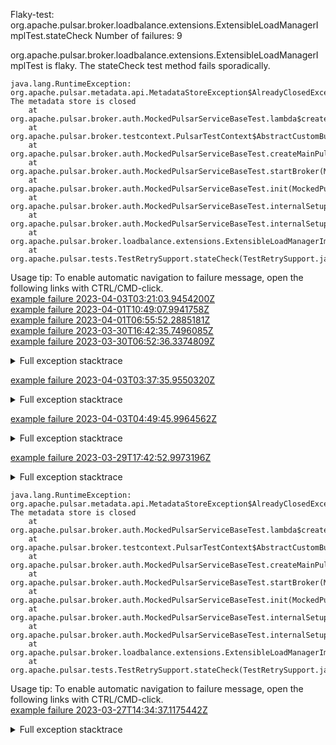         
Flaky-test: org.apache.pulsar.broker.loadbalance.extensions.ExtensibleLoadManagerImplTest.stateCheck
Number of failures: 9

org.apache.pulsar.broker.loadbalance.extensions.ExtensibleLoadManagerImplTest is flaky. The stateCheck test method fails sporadically.

```
java.lang.RuntimeException: org.apache.pulsar.metadata.api.MetadataStoreException$AlreadyClosedException: The metadata store is closed
	at org.apache.pulsar.broker.auth.MockedPulsarServiceBaseTest.lambda$createPulsarTestContextBuilder$0(MockedPulsarServiceBaseTest.java:372)
	at org.apache.pulsar.broker.testcontext.PulsarTestContext$AbstractCustomBuilder.build(PulsarTestContext.java:526)
	at org.apache.pulsar.broker.auth.MockedPulsarServiceBaseTest.createMainPulsarTestContext(MockedPulsarServiceBaseTest.java:341)
	at org.apache.pulsar.broker.auth.MockedPulsarServiceBaseTest.startBroker(MockedPulsarServiceBaseTest.java:293)
	at org.apache.pulsar.broker.auth.MockedPulsarServiceBaseTest.init(MockedPulsarServiceBaseTest.java:213)
	at org.apache.pulsar.broker.auth.MockedPulsarServiceBaseTest.internalSetup(MockedPulsarServiceBaseTest.java:133)
	at org.apache.pulsar.broker.auth.MockedPulsarServiceBaseTest.internalSetup(MockedPulsarServiceBaseTest.java:150)
	at org.apache.pulsar.broker.loadbalance.extensions.ExtensibleLoadManagerImplTest.setup(ExtensibleLoadManagerImplTest.java:142)
	at org.apache.pulsar.tests.TestRetrySupport.stateCheck(TestRetrySupport.java:60)
```

Usage tip: To enable automatic navigation to failure message, open the following links with CTRL/CMD-click.  
[example failure 2023-04-03T03:21:03.9454200Z](https://github.com/apache/pulsar/actions/runs/4581789147/jobs/8109642540#step:11:1046)  
[example failure 2023-04-01T10:49:07.9941758Z](https://github.com/apache/pulsar/actions/runs/4581789147/jobs/8093129861#step:11:1081)  
[example failure 2023-04-01T06:55:52.2885181Z](https://github.com/apache/pulsar/actions/runs/4581789147/jobs/8091658464#step:11:1081)  
[example failure 2023-03-30T16:42:35.7496085Z](https://github.com/apache/pulsar/actions/runs/4566657746/jobs/8059786428#step:10:1075)  
[example failure 2023-03-30T06:52:36.3374809Z](https://github.com/apache/pulsar/actions/runs/4560335861/jobs/8047329419#step:11:1063)  


<details>
<summary>Full exception stacktrace</summary>
<code><pre>
java.lang.RuntimeException: org.apache.pulsar.metadata.api.MetadataStoreException$AlreadyClosedException: The metadata store is closed
	at org.apache.pulsar.broker.auth.MockedPulsarServiceBaseTest.lambda$createPulsarTestContextBuilder$0(MockedPulsarServiceBaseTest.java:372)
	at org.apache.pulsar.broker.testcontext.PulsarTestContext$AbstractCustomBuilder.build(PulsarTestContext.java:526)
	at org.apache.pulsar.broker.auth.MockedPulsarServiceBaseTest.createMainPulsarTestContext(MockedPulsarServiceBaseTest.java:341)
	at org.apache.pulsar.broker.auth.MockedPulsarServiceBaseTest.startBroker(MockedPulsarServiceBaseTest.java:293)
	at org.apache.pulsar.broker.auth.MockedPulsarServiceBaseTest.init(MockedPulsarServiceBaseTest.java:213)
	at org.apache.pulsar.broker.auth.MockedPulsarServiceBaseTest.internalSetup(MockedPulsarServiceBaseTest.java:133)
	at org.apache.pulsar.broker.auth.MockedPulsarServiceBaseTest.internalSetup(MockedPulsarServiceBaseTest.java:150)
	at org.apache.pulsar.broker.loadbalance.extensions.ExtensibleLoadManagerImplTest.setup(ExtensibleLoadManagerImplTest.java:142)
	at org.apache.pulsar.tests.TestRetrySupport.stateCheck(TestRetrySupport.java:60)
	at java.base/jdk.internal.reflect.NativeMethodAccessorImpl.invoke0(Native Method)
	at java.base/jdk.internal.reflect.NativeMethodAccessorImpl.invoke(NativeMethodAccessorImpl.java:77)
	at java.base/jdk.internal.reflect.DelegatingMethodAccessorImpl.invoke(DelegatingMethodAccessorImpl.java:43)
	at java.base/java.lang.reflect.Method.invoke(Method.java:568)
	at org.testng.internal.invokers.MethodInvocationHelper.invokeMethod(MethodInvocationHelper.java:139)
	at org.testng.internal.invokers.MethodInvocationHelper.invokeMethodConsideringTimeout(MethodInvocationHelper.java:69)
	at org.testng.internal.invokers.ConfigInvoker.invokeConfigurationMethod(ConfigInvoker.java:361)
	at org.testng.internal.invokers.ConfigInvoker.invokeConfigurations(ConfigInvoker.java:296)
	at org.testng.internal.invokers.TestInvoker.runConfigMethods(TestInvoker.java:823)
	at org.testng.internal.invokers.TestInvoker.invokeMethod(TestInvoker.java:590)
	at org.testng.internal.invokers.TestInvoker.retryFailed(TestInvoker.java:263)
	at org.testng.internal.invokers.MethodRunner.runInSequence(MethodRunner.java:62)
	at org.testng.internal.invokers.TestInvoker$MethodInvocationAgent.invoke(TestInvoker.java:969)
	at org.testng.internal.invokers.TestInvoker.invokeTestMethods(TestInvoker.java:194)
	at org.testng.internal.invokers.TestMethodWorker.invokeTestMethods(TestMethodWorker.java:148)
	at org.testng.internal.invokers.TestMethodWorker.run(TestMethodWorker.java:128)
	at java.base/java.util.ArrayList.forEach(ArrayList.java:1511)
	at org.testng.TestRunner.privateRun(TestRunner.java:829)
	at org.testng.TestRunner.run(TestRunner.java:602)
	at org.testng.SuiteRunner.runTest(SuiteRunner.java:437)
	at org.testng.SuiteRunner.runSequentially(SuiteRunner.java:431)
	at org.testng.SuiteRunner.privateRun(SuiteRunner.java:391)
	at org.testng.SuiteRunner.run(SuiteRunner.java:330)
	at org.testng.SuiteRunnerWorker.runSuite(SuiteRunnerWorker.java:52)
	at org.testng.SuiteRunnerWorker.run(SuiteRunnerWorker.java:95)
	at org.testng.TestNG.runSuitesSequentially(TestNG.java:1256)
	at org.testng.TestNG.runSuitesLocally(TestNG.java:1176)
	at org.testng.TestNG.runSuites(TestNG.java:1099)
	at org.testng.TestNG.run(TestNG.java:1067)
	at org.apache.maven.surefire.testng.TestNGExecutor.run(TestNGExecutor.java:135)
	at org.apache.maven.surefire.testng.TestNGDirectoryTestSuite.executeSingleClass(TestNGDirectoryTestSuite.java:112)
	at org.apache.maven.surefire.testng.TestNGDirectoryTestSuite.executeLazy(TestNGDirectoryTestSuite.java:123)
	at org.apache.maven.surefire.testng.TestNGDirectoryTestSuite.execute(TestNGDirectoryTestSuite.java:90)
	at org.apache.maven.surefire.testng.TestNGProvider.invoke(TestNGProvider.java:146)
	at org.apache.maven.surefire.booter.ForkedBooter.invokeProviderInSameClassLoader(ForkedBooter.java:384)
	at org.apache.maven.surefire.booter.ForkedBooter.runSuitesInProcess(ForkedBooter.java:345)
	at org.apache.maven.surefire.booter.ForkedBooter.execute(ForkedBooter.java:126)
	at org.apache.maven.surefire.booter.ForkedBooter.main(ForkedBooter.java:418)
Caused by: org.apache.pulsar.metadata.api.MetadataStoreException$AlreadyClosedException: The metadata store is closed
	at org.apache.pulsar.metadata.impl.AbstractMetadataStore.exists(AbstractMetadataStore.java:289)
	at org.apache.pulsar.metadata.cache.impl.MetadataCacheImpl.exists(MetadataCacheImpl.java:253)
	at org.apache.pulsar.broker.resources.BaseResources.exists(BaseResources.java:184)
	at org.apache.pulsar.broker.resources.TenantResources.tenantExists(TenantResources.java:58)
	at org.apache.pulsar.broker.loadbalance.extensions.ExtensibleLoadManagerImplTest.createNamespaceIfNotExists(ExtensibleLoadManagerImplTest.java:183)
	at org.apache.pulsar.broker.loadbalance.extensions.ExtensibleLoadManagerImplTest.beforePulsarStart(ExtensibleLoadManagerImplTest.java:173)
	at org.apache.pulsar.broker.auth.MockedPulsarServiceBaseTest.lambda$createPulsarTestContextBuilder$0(MockedPulsarServiceBaseTest.java:370)
	... 46 more

</pre></code>
</details>

[example failure 2023-04-03T03:37:35.9550320Z](https://github.com/apache/pulsar/actions/runs/4581789147/jobs/8109762087#step:10:1201)  


<details>
<summary>Full exception stacktrace</summary>
<code><pre>
java.lang.RuntimeException: org.apache.pulsar.metadata.api.MetadataStoreException$AlreadyClosedException: The metadata store is closed
	at org.apache.pulsar.broker.auth.MockedPulsarServiceBaseTest.lambda$createPulsarTestContextBuilder$0(MockedPulsarServiceBaseTest.java:372)
	at org.apache.pulsar.broker.testcontext.PulsarTestContext$AbstractCustomBuilder.build(PulsarTestContext.java:526)
	at org.apache.pulsar.broker.auth.MockedPulsarServiceBaseTest.createMainPulsarTestContext(MockedPulsarServiceBaseTest.java:341)
	at org.apache.pulsar.broker.auth.MockedPulsarServiceBaseTest.startBroker(MockedPulsarServiceBaseTest.java:293)
	at org.apache.pulsar.broker.auth.MockedPulsarServiceBaseTest.init(MockedPulsarServiceBaseTest.java:213)
	at org.apache.pulsar.broker.auth.MockedPulsarServiceBaseTest.internalSetup(MockedPulsarServiceBaseTest.java:133)
	at org.apache.pulsar.broker.auth.MockedPulsarServiceBaseTest.internalSetup(MockedPulsarServiceBaseTest.java:150)
	at org.apache.pulsar.broker.loadbalance.extensions.ExtensibleLoadManagerImplTest.setup(ExtensibleLoadManagerImplTest.java:142)
	at org.apache.pulsar.tests.TestRetrySupport.stateCheck(TestRetrySupport.java:60)
	at java.base/jdk.internal.reflect.NativeMethodAccessorImpl.invoke0(Native Method)
	at java.base/jdk.internal.reflect.NativeMethodAccessorImpl.invoke(NativeMethodAccessorImpl.java:77)
	at java.base/jdk.internal.reflect.DelegatingMethodAccessorImpl.invoke(DelegatingMethodAccessorImpl.java:43)
	at java.base/java.lang.reflect.Method.invoke(Method.java:568)
	at org.testng.internal.invokers.MethodInvocationHelper.invokeMethod(MethodInvocationHelper.java:139)
	at org.testng.internal.invokers.MethodInvocationHelper.invokeMethodConsideringTimeout(MethodInvocationHelper.java:69)
	at org.testng.internal.invokers.ConfigInvoker.invokeConfigurationMethod(ConfigInvoker.java:361)
	at org.testng.internal.invokers.ConfigInvoker.invokeConfigurations(ConfigInvoker.java:296)
	at org.testng.internal.invokers.TestInvoker.runConfigMethods(TestInvoker.java:823)
	at org.testng.internal.invokers.TestInvoker.invokeMethod(TestInvoker.java:590)
	at org.testng.internal.invokers.TestInvoker.invokeTestMethod(TestInvoker.java:221)
	at org.testng.internal.invokers.MethodRunner.runInSequence(MethodRunner.java:50)
	at org.testng.internal.invokers.TestInvoker$MethodInvocationAgent.invoke(TestInvoker.java:969)
	at org.testng.internal.invokers.TestInvoker.invokeTestMethods(TestInvoker.java:194)
	at org.testng.internal.invokers.TestMethodWorker.invokeTestMethods(TestMethodWorker.java:148)
	at org.testng.internal.invokers.TestMethodWorker.run(TestMethodWorker.java:128)
	at java.base/java.util.ArrayList.forEach(ArrayList.java:1511)
	at org.testng.TestRunner.privateRun(TestRunner.java:829)
	at org.testng.TestRunner.run(TestRunner.java:602)
	at org.testng.SuiteRunner.runTest(SuiteRunner.java:437)
	at org.testng.SuiteRunner.runSequentially(SuiteRunner.java:431)
	at org.testng.SuiteRunner.privateRun(SuiteRunner.java:391)
	at org.testng.SuiteRunner.run(SuiteRunner.java:330)
	at org.testng.SuiteRunnerWorker.runSuite(SuiteRunnerWorker.java:52)
	at org.testng.SuiteRunnerWorker.run(SuiteRunnerWorker.java:95)
	at org.testng.TestNG.runSuitesSequentially(TestNG.java:1256)
	at org.testng.TestNG.runSuitesLocally(TestNG.java:1176)
	at org.testng.TestNG.runSuites(TestNG.java:1099)
	at org.testng.TestNG.run(TestNG.java:1067)
	at org.apache.maven.surefire.testng.TestNGExecutor.run(TestNGExecutor.java:135)
	at org.apache.maven.surefire.testng.TestNGDirectoryTestSuite.executeSingleClass(TestNGDirectoryTestSuite.java:112)
	at org.apache.maven.surefire.testng.TestNGDirectoryTestSuite.executeLazy(TestNGDirectoryTestSuite.java:123)
	at org.apache.maven.surefire.testng.TestNGDirectoryTestSuite.execute(TestNGDirectoryTestSuite.java:90)
	at org.apache.maven.surefire.testng.TestNGProvider.invoke(TestNGProvider.java:146)
	at org.apache.maven.surefire.booter.ForkedBooter.invokeProviderInSameClassLoader(ForkedBooter.java:384)
	at org.apache.maven.surefire.booter.ForkedBooter.runSuitesInProcess(ForkedBooter.java:345)
	at org.apache.maven.surefire.booter.ForkedBooter.execute(ForkedBooter.java:126)
	at org.apache.maven.surefire.booter.ForkedBooter.main(ForkedBooter.java:418)
Caused by: org.apache.pulsar.metadata.api.MetadataStoreException$AlreadyClosedException: The metadata store is closed
	at org.apache.pulsar.metadata.impl.AbstractMetadataStore.exists(AbstractMetadataStore.java:289)
	at org.apache.pulsar.metadata.cache.impl.MetadataCacheImpl.exists(MetadataCacheImpl.java:253)
	at org.apache.pulsar.broker.resources.BaseResources.exists(BaseResources.java:184)
	at org.apache.pulsar.broker.resources.TenantResources.tenantExists(TenantResources.java:58)
	at org.apache.pulsar.broker.loadbalance.extensions.ExtensibleLoadManagerImplTest.createNamespaceIfNotExists(ExtensibleLoadManagerImplTest.java:183)
	at org.apache.pulsar.broker.loadbalance.extensions.ExtensibleLoadManagerImplTest.beforePulsarStart(ExtensibleLoadManagerImplTest.java:173)
	at org.apache.pulsar.broker.auth.MockedPulsarServiceBaseTest.lambda$createPulsarTestContextBuilder$0(MockedPulsarServiceBaseTest.java:370)
	... 46 more

</pre></code>
</details>

[example failure 2023-04-03T04:49:45.9964562Z](https://github.com/apache/pulsar/actions/runs/4581789147/jobs/8110475203#step:10:1203)  


<details>
<summary>Full exception stacktrace</summary>
<code><pre>
java.lang.RuntimeException: org.apache.pulsar.metadata.api.MetadataStoreException$AlreadyClosedException: The metadata store is closed
	at org.apache.pulsar.broker.auth.MockedPulsarServiceBaseTest.lambda$createPulsarTestContextBuilder$0(MockedPulsarServiceBaseTest.java:372)
	at org.apache.pulsar.broker.testcontext.PulsarTestContext$AbstractCustomBuilder.build(PulsarTestContext.java:526)
	at org.apache.pulsar.broker.auth.MockedPulsarServiceBaseTest.createMainPulsarTestContext(MockedPulsarServiceBaseTest.java:341)
	at org.apache.pulsar.broker.auth.MockedPulsarServiceBaseTest.startBroker(MockedPulsarServiceBaseTest.java:293)
	at org.apache.pulsar.broker.auth.MockedPulsarServiceBaseTest.init(MockedPulsarServiceBaseTest.java:213)
	at org.apache.pulsar.broker.auth.MockedPulsarServiceBaseTest.internalSetup(MockedPulsarServiceBaseTest.java:133)
	at org.apache.pulsar.broker.auth.MockedPulsarServiceBaseTest.internalSetup(MockedPulsarServiceBaseTest.java:150)
	at org.apache.pulsar.broker.loadbalance.extensions.ExtensibleLoadManagerImplTest.setup(ExtensibleLoadManagerImplTest.java:142)
	at org.apache.pulsar.tests.TestRetrySupport.stateCheck(TestRetrySupport.java:60)
	at jdk.internal.reflect.GeneratedMethodAccessor239.invoke(Unknown Source)
	at java.base/jdk.internal.reflect.DelegatingMethodAccessorImpl.invoke(DelegatingMethodAccessorImpl.java:43)
	at java.base/java.lang.reflect.Method.invoke(Method.java:568)
	at org.testng.internal.invokers.MethodInvocationHelper.invokeMethod(MethodInvocationHelper.java:139)
	at org.testng.internal.invokers.MethodInvocationHelper.invokeMethodConsideringTimeout(MethodInvocationHelper.java:69)
	at org.testng.internal.invokers.ConfigInvoker.invokeConfigurationMethod(ConfigInvoker.java:361)
	at org.testng.internal.invokers.ConfigInvoker.invokeConfigurations(ConfigInvoker.java:296)
	at org.testng.internal.invokers.TestInvoker.runConfigMethods(TestInvoker.java:823)
	at org.testng.internal.invokers.TestInvoker.invokeMethod(TestInvoker.java:590)
	at org.testng.internal.invokers.TestInvoker.invokeTestMethod(TestInvoker.java:221)
	at org.testng.internal.invokers.MethodRunner.runInSequence(MethodRunner.java:50)
	at org.testng.internal.invokers.TestInvoker$MethodInvocationAgent.invoke(TestInvoker.java:969)
	at org.testng.internal.invokers.TestInvoker.invokeTestMethods(TestInvoker.java:194)
	at org.testng.internal.invokers.TestMethodWorker.invokeTestMethods(TestMethodWorker.java:148)
	at org.testng.internal.invokers.TestMethodWorker.run(TestMethodWorker.java:128)
	at java.base/java.util.ArrayList.forEach(ArrayList.java:1511)
	at org.testng.TestRunner.privateRun(TestRunner.java:829)
	at org.testng.TestRunner.run(TestRunner.java:602)
	at org.testng.SuiteRunner.runTest(SuiteRunner.java:437)
	at org.testng.SuiteRunner.runSequentially(SuiteRunner.java:431)
	at org.testng.SuiteRunner.privateRun(SuiteRunner.java:391)
	at org.testng.SuiteRunner.run(SuiteRunner.java:330)
	at org.testng.SuiteRunnerWorker.runSuite(SuiteRunnerWorker.java:52)
	at org.testng.SuiteRunnerWorker.run(SuiteRunnerWorker.java:95)
	at org.testng.TestNG.runSuitesSequentially(TestNG.java:1256)
	at org.testng.TestNG.runSuitesLocally(TestNG.java:1176)
	at org.testng.TestNG.runSuites(TestNG.java:1099)
	at org.testng.TestNG.run(TestNG.java:1067)
	at org.apache.maven.surefire.testng.TestNGExecutor.run(TestNGExecutor.java:135)
	at org.apache.maven.surefire.testng.TestNGDirectoryTestSuite.executeSingleClass(TestNGDirectoryTestSuite.java:112)
	at org.apache.maven.surefire.testng.TestNGDirectoryTestSuite.executeLazy(TestNGDirectoryTestSuite.java:123)
	at org.apache.maven.surefire.testng.TestNGDirectoryTestSuite.execute(TestNGDirectoryTestSuite.java:90)
	at org.apache.maven.surefire.testng.TestNGProvider.invoke(TestNGProvider.java:146)
	at org.apache.maven.surefire.booter.ForkedBooter.invokeProviderInSameClassLoader(ForkedBooter.java:384)
	at org.apache.maven.surefire.booter.ForkedBooter.runSuitesInProcess(ForkedBooter.java:345)
	at org.apache.maven.surefire.booter.ForkedBooter.execute(ForkedBooter.java:126)
	at org.apache.maven.surefire.booter.ForkedBooter.main(ForkedBooter.java:418)
Caused by: org.apache.pulsar.metadata.api.MetadataStoreException$AlreadyClosedException: The metadata store is closed
	at org.apache.pulsar.metadata.impl.AbstractMetadataStore.exists(AbstractMetadataStore.java:289)
	at org.apache.pulsar.metadata.cache.impl.MetadataCacheImpl.exists(MetadataCacheImpl.java:253)
	at org.apache.pulsar.broker.resources.BaseResources.exists(BaseResources.java:184)
	at org.apache.pulsar.broker.resources.TenantResources.tenantExists(TenantResources.java:58)
	at org.apache.pulsar.broker.loadbalance.extensions.ExtensibleLoadManagerImplTest.createNamespaceIfNotExists(ExtensibleLoadManagerImplTest.java:183)
	at org.apache.pulsar.broker.loadbalance.extensions.ExtensibleLoadManagerImplTest.beforePulsarStart(ExtensibleLoadManagerImplTest.java:173)
	at org.apache.pulsar.broker.auth.MockedPulsarServiceBaseTest.lambda$createPulsarTestContextBuilder$0(MockedPulsarServiceBaseTest.java:370)
	... 45 more

</pre></code>
</details>

[example failure 2023-03-29T17:42:52.9973196Z](https://github.com/apache/pulsar/actions/runs/4556073033/jobs/8036370729#step:11:1189)  


<details>
<summary>Full exception stacktrace</summary>
<code><pre>
java.lang.RuntimeException: org.apache.pulsar.metadata.api.MetadataStoreException$AlreadyClosedException: The metadata store is closed
	at org.apache.pulsar.broker.auth.MockedPulsarServiceBaseTest.lambda$createPulsarTestContextBuilder$0(MockedPulsarServiceBaseTest.java:372)
	at org.apache.pulsar.broker.testcontext.PulsarTestContext$AbstractCustomBuilder.build(PulsarTestContext.java:526)
	at org.apache.pulsar.broker.auth.MockedPulsarServiceBaseTest.createMainPulsarTestContext(MockedPulsarServiceBaseTest.java:341)
	at org.apache.pulsar.broker.auth.MockedPulsarServiceBaseTest.startBroker(MockedPulsarServiceBaseTest.java:293)
	at org.apache.pulsar.broker.auth.MockedPulsarServiceBaseTest.init(MockedPulsarServiceBaseTest.java:213)
	at org.apache.pulsar.broker.auth.MockedPulsarServiceBaseTest.internalSetup(MockedPulsarServiceBaseTest.java:133)
	at org.apache.pulsar.broker.auth.MockedPulsarServiceBaseTest.internalSetup(MockedPulsarServiceBaseTest.java:150)
	at org.apache.pulsar.broker.loadbalance.extensions.ExtensibleLoadManagerImplTest.setup(ExtensibleLoadManagerImplTest.java:142)
	at org.apache.pulsar.tests.TestRetrySupport.stateCheck(TestRetrySupport.java:60)
	at jdk.internal.reflect.GeneratedMethodAccessor238.invoke(Unknown Source)
	at java.base/jdk.internal.reflect.DelegatingMethodAccessorImpl.invoke(DelegatingMethodAccessorImpl.java:43)
	at java.base/java.lang.reflect.Method.invoke(Method.java:568)
	at org.testng.internal.invokers.MethodInvocationHelper.invokeMethod(MethodInvocationHelper.java:139)
	at org.testng.internal.invokers.MethodInvocationHelper.invokeMethodConsideringTimeout(MethodInvocationHelper.java:69)
	at org.testng.internal.invokers.ConfigInvoker.invokeConfigurationMethod(ConfigInvoker.java:361)
	at org.testng.internal.invokers.ConfigInvoker.invokeConfigurations(ConfigInvoker.java:296)
	at org.testng.internal.invokers.TestInvoker.runConfigMethods(TestInvoker.java:823)
	at org.testng.internal.invokers.TestInvoker.invokeMethod(TestInvoker.java:590)
	at org.testng.internal.invokers.TestInvoker.invokeTestMethod(TestInvoker.java:221)
	at org.testng.internal.invokers.MethodRunner.runInSequence(MethodRunner.java:50)
	at org.testng.internal.invokers.TestInvoker$MethodInvocationAgent.invoke(TestInvoker.java:969)
	at org.testng.internal.invokers.TestInvoker.invokeTestMethods(TestInvoker.java:194)
	at org.testng.internal.invokers.TestMethodWorker.invokeTestMethods(TestMethodWorker.java:148)
	at org.testng.internal.invokers.TestMethodWorker.run(TestMethodWorker.java:128)
	at java.base/java.util.ArrayList.forEach(ArrayList.java:1511)
	at org.testng.TestRunner.privateRun(TestRunner.java:829)
	at org.testng.TestRunner.run(TestRunner.java:602)
	at org.testng.SuiteRunner.runTest(SuiteRunner.java:437)
	at org.testng.SuiteRunner.runSequentially(SuiteRunner.java:431)
	at org.testng.SuiteRunner.privateRun(SuiteRunner.java:391)
	at org.testng.SuiteRunner.run(SuiteRunner.java:330)
	at org.testng.SuiteRunnerWorker.runSuite(SuiteRunnerWorker.java:52)
	at org.testng.SuiteRunnerWorker.run(SuiteRunnerWorker.java:95)
	at org.testng.TestNG.runSuitesSequentially(TestNG.java:1256)
	at org.testng.TestNG.runSuitesLocally(TestNG.java:1176)
	at org.testng.TestNG.runSuites(TestNG.java:1099)
	at org.testng.TestNG.run(TestNG.java:1067)
	at org.apache.maven.surefire.testng.TestNGExecutor.run(TestNGExecutor.java:135)
	at org.apache.maven.surefire.testng.TestNGDirectoryTestSuite.executeSingleClass(TestNGDirectoryTestSuite.java:112)
	at org.apache.maven.surefire.testng.TestNGDirectoryTestSuite.executeLazy(TestNGDirectoryTestSuite.java:123)
	at org.apache.maven.surefire.testng.TestNGDirectoryTestSuite.execute(TestNGDirectoryTestSuite.java:90)
	at org.apache.maven.surefire.testng.TestNGProvider.invoke(TestNGProvider.java:146)
	at org.apache.maven.surefire.booter.ForkedBooter.invokeProviderInSameClassLoader(ForkedBooter.java:384)
	at org.apache.maven.surefire.booter.ForkedBooter.runSuitesInProcess(ForkedBooter.java:345)
	at org.apache.maven.surefire.booter.ForkedBooter.execute(ForkedBooter.java:126)
	at org.apache.maven.surefire.booter.ForkedBooter.main(ForkedBooter.java:418)
Caused by: org.apache.pulsar.metadata.api.MetadataStoreException$AlreadyClosedException: The metadata store is closed
	at org.apache.pulsar.metadata.impl.AbstractMetadataStore.exists(AbstractMetadataStore.java:289)
	at org.apache.pulsar.metadata.cache.impl.MetadataCacheImpl.exists(MetadataCacheImpl.java:253)
	at org.apache.pulsar.broker.resources.BaseResources.exists(BaseResources.java:184)
	at org.apache.pulsar.broker.resources.TenantResources.tenantExists(TenantResources.java:58)
	at org.apache.pulsar.broker.loadbalance.extensions.ExtensibleLoadManagerImplTest.createNamespaceIfNotExists(ExtensibleLoadManagerImplTest.java:183)
	at org.apache.pulsar.broker.loadbalance.extensions.ExtensibleLoadManagerImplTest.beforePulsarStart(ExtensibleLoadManagerImplTest.java:173)
	at org.apache.pulsar.broker.auth.MockedPulsarServiceBaseTest.lambda$createPulsarTestContextBuilder$0(MockedPulsarServiceBaseTest.java:370)
	... 45 more

</pre></code>
</details>

```
java.lang.RuntimeException: org.apache.pulsar.metadata.api.MetadataStoreException$AlreadyClosedException: The metadata store is closed
	at org.apache.pulsar.broker.auth.MockedPulsarServiceBaseTest.lambda$createPulsarTestContextBuilder$0(MockedPulsarServiceBaseTest.java:372)
	at org.apache.pulsar.broker.testcontext.PulsarTestContext$AbstractCustomBuilder.build(PulsarTestContext.java:526)
	at org.apache.pulsar.broker.auth.MockedPulsarServiceBaseTest.createMainPulsarTestContext(MockedPulsarServiceBaseTest.java:341)
	at org.apache.pulsar.broker.auth.MockedPulsarServiceBaseTest.startBroker(MockedPulsarServiceBaseTest.java:293)
	at org.apache.pulsar.broker.auth.MockedPulsarServiceBaseTest.init(MockedPulsarServiceBaseTest.java:213)
	at org.apache.pulsar.broker.auth.MockedPulsarServiceBaseTest.internalSetup(MockedPulsarServiceBaseTest.java:133)
	at org.apache.pulsar.broker.auth.MockedPulsarServiceBaseTest.internalSetup(MockedPulsarServiceBaseTest.java:150)
	at org.apache.pulsar.broker.loadbalance.extensions.ExtensibleLoadManagerImplTest.setup(ExtensibleLoadManagerImplTest.java:141)
	at org.apache.pulsar.tests.TestRetrySupport.stateCheck(TestRetrySupport.java:60)
```

Usage tip: To enable automatic navigation to failure message, open the following links with CTRL/CMD-click.  
[example failure 2023-03-27T14:34:37.1175442Z](https://github.com/apache/pulsar/actions/runs/4531219616/jobs/7985423608#step:10:907)  


<details>
<summary>Full exception stacktrace</summary>
<code><pre>
java.lang.RuntimeException: org.apache.pulsar.metadata.api.MetadataStoreException$AlreadyClosedException: The metadata store is closed
	at org.apache.pulsar.broker.auth.MockedPulsarServiceBaseTest.lambda$createPulsarTestContextBuilder$0(MockedPulsarServiceBaseTest.java:372)
	at org.apache.pulsar.broker.testcontext.PulsarTestContext$AbstractCustomBuilder.build(PulsarTestContext.java:526)
	at org.apache.pulsar.broker.auth.MockedPulsarServiceBaseTest.createMainPulsarTestContext(MockedPulsarServiceBaseTest.java:341)
	at org.apache.pulsar.broker.auth.MockedPulsarServiceBaseTest.startBroker(MockedPulsarServiceBaseTest.java:293)
	at org.apache.pulsar.broker.auth.MockedPulsarServiceBaseTest.init(MockedPulsarServiceBaseTest.java:213)
	at org.apache.pulsar.broker.auth.MockedPulsarServiceBaseTest.internalSetup(MockedPulsarServiceBaseTest.java:133)
	at org.apache.pulsar.broker.auth.MockedPulsarServiceBaseTest.internalSetup(MockedPulsarServiceBaseTest.java:150)
	at org.apache.pulsar.broker.loadbalance.extensions.ExtensibleLoadManagerImplTest.setup(ExtensibleLoadManagerImplTest.java:141)
	at org.apache.pulsar.tests.TestRetrySupport.stateCheck(TestRetrySupport.java:60)
	at jdk.internal.reflect.GeneratedMethodAccessor121.invoke(Unknown Source)
	at java.base/jdk.internal.reflect.DelegatingMethodAccessorImpl.invoke(DelegatingMethodAccessorImpl.java:43)
	at java.base/java.lang.reflect.Method.invoke(Method.java:568)
	at org.testng.internal.invokers.MethodInvocationHelper.invokeMethod(MethodInvocationHelper.java:139)
	at org.testng.internal.invokers.MethodInvocationHelper.invokeMethodConsideringTimeout(MethodInvocationHelper.java:69)
	at org.testng.internal.invokers.ConfigInvoker.invokeConfigurationMethod(ConfigInvoker.java:361)
	at org.testng.internal.invokers.ConfigInvoker.invokeConfigurations(ConfigInvoker.java:296)
	at org.testng.internal.invokers.TestInvoker.runConfigMethods(TestInvoker.java:823)
	at org.testng.internal.invokers.TestInvoker.invokeMethod(TestInvoker.java:590)
	at org.testng.internal.invokers.TestInvoker.retryFailed(TestInvoker.java:263)
	at org.testng.internal.invokers.MethodRunner.runInSequence(MethodRunner.java:62)
	at org.testng.internal.invokers.TestInvoker$MethodInvocationAgent.invoke(TestInvoker.java:969)
	at org.testng.internal.invokers.TestInvoker.invokeTestMethods(TestInvoker.java:194)
	at org.testng.internal.invokers.TestMethodWorker.invokeTestMethods(TestMethodWorker.java:148)
	at org.testng.internal.invokers.TestMethodWorker.run(TestMethodWorker.java:128)
	at java.base/java.util.ArrayList.forEach(ArrayList.java:1511)
	at org.testng.TestRunner.privateRun(TestRunner.java:829)
	at org.testng.TestRunner.run(TestRunner.java:602)
	at org.testng.SuiteRunner.runTest(SuiteRunner.java:437)
	at org.testng.SuiteRunner.runSequentially(SuiteRunner.java:431)
	at org.testng.SuiteRunner.privateRun(SuiteRunner.java:391)
	at org.testng.SuiteRunner.run(SuiteRunner.java:330)
	at org.testng.SuiteRunnerWorker.runSuite(SuiteRunnerWorker.java:52)
	at org.testng.SuiteRunnerWorker.run(SuiteRunnerWorker.java:95)
	at org.testng.TestNG.runSuitesSequentially(TestNG.java:1256)
	at org.testng.TestNG.runSuitesLocally(TestNG.java:1176)
	at org.testng.TestNG.runSuites(TestNG.java:1099)
	at org.testng.TestNG.run(TestNG.java:1067)
	at org.apache.maven.surefire.testng.TestNGExecutor.run(TestNGExecutor.java:135)
	at org.apache.maven.surefire.testng.TestNGDirectoryTestSuite.executeSingleClass(TestNGDirectoryTestSuite.java:112)
	at org.apache.maven.surefire.testng.TestNGDirectoryTestSuite.executeLazy(TestNGDirectoryTestSuite.java:123)
	at org.apache.maven.surefire.testng.TestNGDirectoryTestSuite.execute(TestNGDirectoryTestSuite.java:90)
	at org.apache.maven.surefire.testng.TestNGProvider.invoke(TestNGProvider.java:146)
	at org.apache.maven.surefire.booter.ForkedBooter.invokeProviderInSameClassLoader(ForkedBooter.java:384)
	at org.apache.maven.surefire.booter.ForkedBooter.runSuitesInProcess(ForkedBooter.java:345)
	at org.apache.maven.surefire.booter.ForkedBooter.execute(ForkedBooter.java:126)
	at org.apache.maven.surefire.booter.ForkedBooter.main(ForkedBooter.java:418)
Caused by: org.apache.pulsar.metadata.api.MetadataStoreException$AlreadyClosedException: The metadata store is closed
	at org.apache.pulsar.metadata.impl.AbstractMetadataStore.exists(AbstractMetadataStore.java:289)
	at org.apache.pulsar.metadata.cache.impl.MetadataCacheImpl.exists(MetadataCacheImpl.java:253)
	at org.apache.pulsar.broker.resources.BaseResources.exists(BaseResources.java:184)
	at org.apache.pulsar.broker.resources.TenantResources.tenantExists(TenantResources.java:58)
	at org.apache.pulsar.broker.loadbalance.extensions.ExtensibleLoadManagerImplTest.createNamespaceIfNotExists(ExtensibleLoadManagerImplTest.java:181)
	at org.apache.pulsar.broker.loadbalance.extensions.ExtensibleLoadManagerImplTest.beforePulsarStart(ExtensibleLoadManagerImplTest.java:171)
	at org.apache.pulsar.broker.auth.MockedPulsarServiceBaseTest.lambda$createPulsarTestContextBuilder$0(MockedPulsarServiceBaseTest.java:370)
	... 45 more

</pre></code>
</details>


